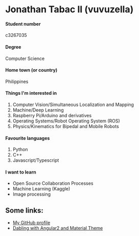 # Jonathan Tabac II (vuvuzella)


#### Student number

c3267035

#### Degree

Computer Science

#### Home town (or country)

Philippines

#### Things I'm interested in

 1. Computer Vision/Simultaneous Localization and Mapping
 2. Machine/Deep Learning
 3. Raspberry Pi/Arduino and derivatives
 4. Operating Systems/Robot Operating System (ROS)
 5. Physics/Kinematics for Bipedal and Mobile Robots

#### Favourite languages 

 1. Python
 2. C++
 3. Javascript/Typescript

#### I want to learn

 * Open Source Collaboration Processes
 * Machine Learning (Kaggle)
 * Image processing


## Some links:

 * [My GitHub profile](https://github.com/vuvuzella)
 * [Dabling with Angular2 and Material Theme](https://vuvuzella.github.io/db-training-app-gh)
